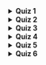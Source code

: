 <details>
		<summary><strong>Quiz 1 </strong></summary>
		<strong>What is the difference between object-oriented programming and procedural programming?</strong>
		<br>
		Procedural programming specifies a sequence of tasks, but object-oriented programming describes the properties of tools or items.
		<br>
		In object-oriented programming, there are some elements of procedural programming in the description of objects.
		<br>
	  <br>
		<strong>How does dynamic polymorphism differ from static polymorphism?</strong>
		<br>
		It uses overriding instead of overloading.
		<br>
		Dynamic polymorphism creates a unique instance.
		<br>
		<br>
		<strong>What is overriding a method?</strong>
		<br>
		Creating a unique version of an inherited method.
		<br>
		<br>
		<strong>How are analysis and design different?</strong>
		<br>
		Analysis describes a problem; design describes a solution.
		<br>
		<br>
		<strong>What is the term for a visual representation of the classes in an application?</strong>
		<br>
		class diagram
		<br>
		<br>
		<strong>In addition to attributes and methods, what does a UML class diagram contain?</strong>
		<br>
		the class name
		<br>
		<br>
		<strong>How do object behaviors and attributes differ?</strong>
		<br>
		Attributes describe a state, but behaviors describe actions.
		<br>
		<br>
		<strong>You are designing a traffic simulation program. What is a possible attribute that you could use for a car object?</strong>
		<br>
			 gas mileage
		<br>
		<br>
		<strong>Shonzu has gathered the requirements for a new solution, described the application he is going to build, and identified the main objects in the solution. What should he do next?</strong>
		<br>
		Describe object interactions.
		<br>
		This will be essential for understanding behaviors.
		<br>
		<br>
		<strong>What is the purpose of encapsulation?</strong>
		<br>
		to protect an object from unwanted changes
		<br>
		<br>
		<strong>In addition to attributes and behaviors, which quality must a class posses</strong>
		<br>
		a name
		<br>
		<br>
		<strong>In the following class diagram, what does lower() represent?</strong>

```
TRIPOD
height
width
angle
raise()
lower()
point()
fold()
```
a behavior
<br>
		Behaviors come at the end of a class diagram, and contain room for arguments.
		<br>
		<br>
		<strong>What is a benefit of using a programming language that has a large library?</strong>
		<br>
		Many classes are already defined and can be used without have to re-define them.
		<br>
		<br>
		<strong>In the following class diagram, what does height represent?</strong>
		<br>

```
TRIPOD
height
width
angle
raise()
lower()
point()
fold()
```
an attribute
<br>
	Attributes are generally nouns, and are placed just below the title.
	<br>
	<br>
	<strong>We're using abstraction when we define a(n) _____.</strong>
	<br>
	class
	<br>
	<br>
	<strong>Focusing on the idea of a person instead of an individual is an example of what fundamental idea in object-oriented programming?</strong>
	<br>
	abstraction
	<br>
	<br>
	<strong>Steve is able to turn on and adjust his television even though he does not know how it works internally. This exemplifies which principle of object-oriented programming?</strong>
	<br>
	encapsulation
	<br>
	<br>
	<strong>Why is inheritance used when creating a new class?</strong>
	<br>
	to avoid redefining attributes and behaviors
	<br>
	<br>
	<strong>If an attribute is added to a superclass, what happens to all of the objects of the subclass?</strong>
	<br>
	Each subclass object automatically receives the additional attribute.
	<br>
	<br>
	<strong>Static polymorphism uses method _____.</strong>
	<br>
	overloading
</details>
<details>
	<summary><strong>Quiz 2</strong></summary>
	<strong>What is the first step in defining requirements for an application?</strong>
	<br>
	determining what the application must have and do
	<br>
	<br>
	<strong>Which is a valid nonfunctional requirement?</strong>
	<br>
	The system should be updated annually.
	<br>
	<br>
	<strong>A requirement that all onscreen text must be at least 20-point font size is an example of which FURPS quality?</strong>
	<br>
	usability
	<br>
	<br>
	<strong>In which category does extensibility of an application reside?</strong>
	<br>
	supportability
	<br>
	<br>
	<strong>Atul is working on an application that must communicate with a scientific instrument and a data archiving system. Into which category would these requirements fall in the FURPS+ model?</strong>
	<br>
	interface: Communication with other devices is a common need.
</details>
<details>
	<summary><strong>Quiz 3</strong></summary>
	<strong>When creating a use case diagram, what can you do to show each self-contained use case?</strong>
	<br>
	draw an ellipse around each use case
	<br>
	<br>
	<strong>What is wrong with the following scenario description. "The pedals were used to control speed and direction."</strong>
	<br>
	It is passive and focuses on means instead of intent.
	<br>
	<br>
	<strong>What is the function of a use case diagram?</strong>
	<br>
	It connects actors to use cases.
	<br>
	<br>
	<strong>Why are arrows and numbers not found in use case diagrams?</strong>
	<br>
	Sequence and direction are not critical at this stage.
	<br>
	Listing features and their connectivity is the function of a use case diagram.
	<br>
	<br>
	<strong>What is typically written on index cards, and describes a small scenario from a user perspective?</strong>
	<br>
	user story
	<br>
	<br>
	<strong>User stories are _____ than use cases.</strong>
	<br>
	shorter and less detailed
	<br>
	<br>
	<strong>Marge is working on a short and simple project involving inventory maintenance. Why should she write short use cases?</strong>
	<br>
	They help identify problems but do not create the confusing work of full use cases.
	<br>
	Casual use cases can be very helpful, but the use cases should be more fully developed for larger projects.
	<br>
	<br>
	<strong>Which sentence is most appropriate for a use case scenario?</strong>
	<br>
	User adjusts contrast and brightness controls.
	<br>
	<br>
	<strong>What is the role of the primary actor in a use case?</strong>
	<br>
	to interact with the application to achieve the goal
	<br>
	<br>
	<strong>When are fully fleshed out cases most appropriate?</strong>
	<br>
	for large, complex projects
	<br>
	<br>
	<strong>You are creating a use case for an application that controls the dispensing of gasoline at a pump. Who is the primary actor in this scenario?</strong>
	<br>
	the customer who uses the pump
	<br>
	<br>
	<strong>What distinguishes primary actors?</strong>
	<br>
	What distinguishes primary actors?
</details>
<details>
	<summary><strong>Quiz 4</strong></summary>
	<strong>How can one avoid assigning too many responsibilities to a single object?</strong>
	<br>
	Require objects to take care of themselves to a greater extent.
	<br>
	<br>
	<strong>What common problem should new programmers avoid when designing a program?</strong>
	<br>
	creating a god object
	<br>
	<br>
	<strong>In addition to responsibilities, which should be listed on CRC cards?</strong>
	<br>
	interacting classes
	<br>
	<br>
	<strong>Which design tool contains the same information as a conceptual object diagram?</strong>
	<br>
	CRC cards
	<br>
	<br>
	<strong>After analysis and use cases are completed, what is the first step in the design phase of a project</strong>
	<br>
	creating a conceptual model
	<br>
	<br>
	<strong>When is there a relationship between two objects?</strong>
	<br>
	when one object depends on or affects the other object
	<br>
	<br>
	<strong>When diagramming relationships between objects, what is the UML notation that represents one or more objects?</strong>
	<br>
	 1…*
	<br>
	<br>
	<strong>How can you identify candidates for objects?</strong>
	<br>
	by listing all of the nouns in the user stories
	<br>
	Objects are nouns; they are things.
	<br>
	<br>
	<strong>Which words in the following list are candidates for objects: trumpet, clean, enrage, leaf, tree, collapse, active, or lively?</strong>
	<br>
	trumpet, leaf, and tree
</details>
<details>
	<summary><strong>Quiz 5</strong></summary>
	<strong>In which language is the following class specification written?</strong>

```
class Dog():
      def __init__(self):
#instance variables
      self.breed=""
       self.weight=50
#methods
```
Python
<br>
Python does not use curly braces nor terminal semicolons.
	<br>
	<br>
	<strong>Instantiating a class in many languages looks similar to that in C++, DinnerPlate *myPlate = new DinnerPlate(). What is the main difference between Python and Swift for achieving the same goal?
	</strong>
	<br>
	the absence of the word new
	<br>
	Swift uses `let`, but neither Swift nor Python use `new`.
	<br>
	<br>
	<strong>A class Dog has the following constructors:</strong>
	<br>

```
public Dog()
public Dog(String breed)
public Dog(int weight)
```
How would you instantiate a Dog with the weight set in Java?
<br>
	Dog Fido = new Dog(63);
	<br>
	The dog's weight is set to 63.
	<br>
	<br>
	<strong>Which languages require the use of static to declare class-wide variables or methods?</strong>
	<br>
	Java and C#
	<br>
	The word `static` can be confusing, because it implies that there is only one instance.
	<br>
	<br>
	<strong>Which class diagram correctly specifies data types and default values?</strong>
	<br>

```
Asteroid
size: Integer=5
position: Coordinate=(0.5,0.5,0.6)
velocity: Coordinate=(1,0,0)
```
It helps to have standard syntax even in UML, as it makes later jobs easier.
<br>
	<br>
	<strong>Which is the function of a finalizer or destructor?</strong>
	<br>
	to relinquish resources that are no longer needed
	<br>
	<br>
	<strong>How would you declare a class variable in Ruby named maxScore?</strong>
	<br>
	@@maxScore
	<br>
	<br>
	<strong>A class diagram contains the following behavior specifications. Which data type is returned by the accelerate() behavior?</strong>
	<br>

```
move(Direction)
accelerate(Acceleration): Velocity
setPosition(Coordinate)
explodePieces(Integer)
```
Velocity
<br>
	The return data type is indicated after the colon.
	<br>
	<br>
	<strong>A class diagram contains the following behavior specifications. The explodePieces() behavior breaks up an object into a number of pieces. What is the data type for that number? The answer will take the place of the '???'.</strong>
	<br>

```
move(Direction)
accelerate(Acceleration): Velocity
setPosition(Coordinate)
explodePieces(???)
```
Integer
<br>
	An argument is contained within parentheses.
	<br>
	<br>
	<strong>For which case would the use of a static attribute be appropriate?</strong>
	<br>
	the weather conditions for each house in a small neighborhood
	<br>
	<br>
	<strong>In which language would you find the following declaration of an instance variable?</strong>
	<br>

``private var _size: Int``
<br>
	Swift
	<br>
	The use of `var` is unique.
	<br>
	<br>
	<strong>What other terminology is used for variables that are declared static?</strong>
	<br>
	class or shared
	<br>
	<br>
	<strong>What does the value (0.5,0.5,0.5) indicate in the class diagram specification position: Coordinate = (0.5,0.5,0.5)?</strong>
	<br>
	a default value of the position attribute
	<br>
	<br>
	<strong>In a UML class diagram, how would you write an attribute called Name that is a String data type and has a default value of Jane?</strong>
	<br>
	Name: String = "Jane"
	<br>
	<br>
	<strong>In the class diagram specification setSize(Integer):Integer, to what do the integer specifications refer?</strong>
	<br>
	the data types for the argument, and return of the function setSize
	<br>
	<br>
	<strong>Which line of Java code declares a public method called getName that accepts no arguments and returns a String value?</strong>
	<br>
	public String getName()
	<br>
	<br>
	<strong>Which line of Java code will instantiate a new object named Student from the Person class?</strong>
	<br>
	Person Student = new Person()
	<br>
	<br>
	<strong>Which is the purpose of a constructor?</strong>
	<br>
	to initialize attribute values
	<br>
	<br>
	<strong>The class Person has the following constructors:</strong>
	<br>

```
public Person()
public Person(String name)
public Person(int age)
```
Which one will be called when a new person is created with the following command?
<br>

``Person Steve = new Person(39)``
<br>
	Person(int age)
	<br>
	<br>
	<strong>Which restrictions apply to the use of static methods?</strong>
	<br>
	They cannot act on instance variables, but only static variables.
	<br>
	Static methods can be applied to class-wide variables.
	<br>
	<br>
	<strong>What does it mean if a class attribute is private?</strong>
	<br>
	It can only be accessed from within the class.
	<br>
	<br>
	<strong>How do you declare a private variable in Python?</strong>
	<br>
	Python does not have private or public variables.
</details>
<details>
	<summary><strong>Quiz 6</strong></summary>
	<strong>Which relationship is a good candidate for superclass and subclass?</strong>
	<br>
	utensil-fork
	<br>
	<br>
	<strong>What does this line of Java code declare?</strong>

```
public class Apple extends Fruit {
```
a new class Apple that is inherited from the class Fruit
<br>
	<br>
	<strong>Why is the syntax for inheritance in C++ different from most other languages?</strong>
	<br>
	because a class can inherit from multiple levels in C++
	<br>
	<br>
	<strong>Which line of code will define a C# abstract class named School?</strong>
	<br>
	abstract class School {
	<br>
	<br>
	<strong>Which concept of object-oriented programming is displayed by using the "is a kind of" comparison between 2 classes?</strong>
	<br>
	inheritance
	<br>
	<br>
	<strong>A concrete class has no _____.</strong>
	<br>
	children
	<br>
	<br>
	<strong>Why would you create an abstract class, if it can have no real instances?</strong>
	<br>
	to avoid redundant coding in child classes
	<br>
	<br>
	<strong>An aggregation is a _____.</strong>
	<br>
	collection of objects
	<br>
	<br>
	<strong>What form of aggregation implies ownership, and that the lifetime of an object is dependent on another object's existence?</strong>
	<br>
	composition
	<br>
	<br>
	<strong>How are the contents of a composition different from those of an aggregation?</strong>
	<br>
	If a composition dies, the contents die.
	<br>
	<br>
	<strong>In Java, how would you define an interface named Box that contains two methods named Open and Close that don't accept or return any variables?</strong>
	<br>

```
	interface Box {
	void Open();
	void Close();
```
<br>
	<strong>What do most languages have in common for referring to a method defined in the parent class?</strong>
	<br>
	the use of super in the prefix to the method name
	<br>
	The word `super` is used for the common need for code within a subclass, to call a method that was originally defined in the super class.
	<br>
	<br>
	<strong>Why should you use abstract and final in class definitions?</strong>
	<br>
	to better communicate intentions
	<br>
	Their use makes the code easier to read and maintain.
	<br>
	<br>
	<strong>When is an interface used instead of an abstract class?</strong>
	<br>
	when you need to describe the capabilities of a class
	<br>
	<br>
	<strong>Which relationship between classes is referred to as a "has a" relationship?</strong>
	<br>
	aggregation
	<br>
	<br>
	<strong>Which representation is correct UML for the interface Edible?</strong>
	<br>

```
<<interface>>
Edible
beEaten()
```
We represent an interface using a box that looks similar to a class, and include a tag with double angle quotes to indicate an interface.
</details>